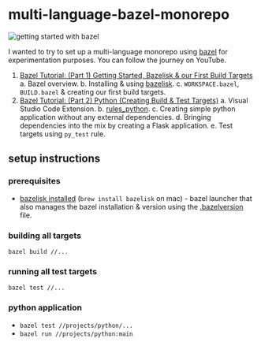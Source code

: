 # multi-language-bazel-monorepo

![getting started with bazel](https://user-images.githubusercontent.com/17026751/146653297-18db0708-f9e4-4bb3-ba2f-469be7774e25.png)

I wanted to try to set up a multi-language monorepo using [bazel](https://bazel.build/) for experimentation purposes. You can follow the journey on YouTube.

1. [Bazel Tutorial: (Part 1) Getting Started, Bazelisk & our First Build Targets](https://youtu.be/BZYj6yfA6Bs)
   a. Bazel overview.
   b. Installing & using [bazelisk](https://github.com/bazelbuild/bazelisk).
   c. `WORKSPACE.bazel`, `BUILD.bazel` & creating our first build targets.
2. [Bazel Tutorial: (Part 2) Python (Creating Build & Test Targets)]()
   a. Visual Studio Code Extension.
   b. [rules_python](https://github.com/bazelbuild/rules_python).
   c. Creating simple python application without any external dependencies. 
   d. Bringing dependencies into the mix by creating a Flask application.
   e. Test targets using `py_test` rule.

## setup instructions

### prerequisites

- [bazelisk installed](https://github.com/bazelbuild/bazelisk) (`brew install bazelisk` on mac) - bazel launcher that also manages the bazel installation & version using the [.bazelversion](./.bazelversion) file.

### building all targets

`bazel build //...`

### running all test targets

`bazel test //...`

### python application

- `bazel test //projects/python/...`
- `bazel run //projects/python:main`
